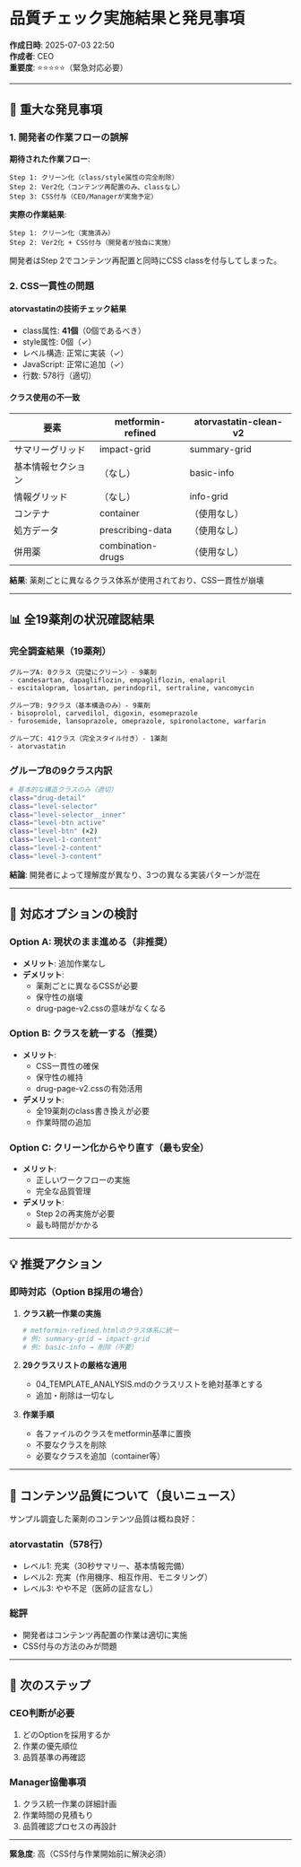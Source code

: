 # 品質チェック実施結果と発見事項

**作成日時**: 2025-07-03 22:50  
**作成者**: CEO  
**重要度**: ⭐⭐⭐⭐⭐（緊急対応必要）

---

## 🚨 重大な発見事項

### 1. 開発者の作業フローの誤解

**期待された作業フロー**:
```
Step 1: クリーン化（class/style属性の完全削除）
Step 2: Ver2化（コンテンツ再配置のみ、classなし）
Step 3: CSS付与（CEO/Managerが実施予定）
```

**実際の作業結果**:
```
Step 1: クリーン化（実施済み）
Step 2: Ver2化 + CSS付与（開発者が独自に実施）
```

開発者はStep 2でコンテンツ再配置と同時にCSS classを付与してしまった。

### 2. CSS一貫性の問題

#### atorvastatinの技術チェック結果
- class属性: **41個**（0個であるべき）
- style属性: 0個（✓）
- レベル構造: 正常に実装（✓）
- JavaScript: 正常に追加（✓）
- 行数: 578行（適切）

#### クラス使用の不一致
| 要素 | metformin-refined | atorvastatin-clean-v2 |
|------|------------------|---------------------|
| サマリーグリッド | impact-grid | summary-grid |
| 基本情報セクション | （なし） | basic-info |
| 情報グリッド | （なし） | info-grid |
| コンテナ | container | （使用なし） |
| 処方データ | prescribing-data | （使用なし） |
| 併用薬 | combination-drugs | （使用なし） |

**結果**: 薬剤ごとに異なるクラス体系が使用されており、CSS一貫性が崩壊

---

## 📊 全19薬剤の状況確認結果

### 完全調査結果（19薬剤）
```
グループA: 0クラス（完璧にクリーン）- 9薬剤
- candesartan, dapagliflozin, empagliflozin, enalapril
- escitalopram, losartan, perindopril, sertraline, vancomycin

グループB: 9クラス（基本構造のみ）- 9薬剤  
- bisoprolol, carvedilol, digoxin, esomeprazole
- furosemide, lansoprazole, omeprazole, spironolactone, warfarin

グループC: 41クラス（完全スタイル付き）- 1薬剤
- atorvastatin
```

### グループBの9クラス内訳
```bash
# 基本的な構造クラスのみ（適切）
class="drug-detail"
class="level-selector"
class="level-selector__inner"
class="level-btn active"
class="level-btn" (×2)
class="level-1-content"
class="level-2-content"
class="level-3-content"
```

**結論**: 開発者によって理解度が異なり、3つの異なる実装パターンが混在

---

## 🔧 対応オプションの検討

### Option A: 現状のまま進める（非推奨）
- **メリット**: 追加作業なし
- **デメリット**: 
  - 薬剤ごとに異なるCSSが必要
  - 保守性の崩壊
  - drug-page-v2.cssの意味がなくなる

### Option B: クラスを統一する（推奨）
- **メリット**: 
  - CSS一貫性の確保
  - 保守性の維持
  - drug-page-v2.cssの有効活用
- **デメリット**: 
  - 全19薬剤のclass書き換えが必要
  - 作業時間の追加

### Option C: クリーン化からやり直す（最も安全）
- **メリット**: 
  - 正しいワークフローの実施
  - 完全な品質管理
- **デメリット**: 
  - Step 2の再実施が必要
  - 最も時間がかかる

---

## 💡 推奨アクション

### 即時対応（Option B採用の場合）

1. **クラス統一作業の実施**
   ```bash
   # metformin-refined.htmlのクラス体系に統一
   # 例: summary-grid → impact-grid
   # 例: basic-info → 削除（不要）
   ```

2. **29クラスリストの厳格な適用**
   - 04_TEMPLATE_ANALYSIS.mdのクラスリストを絶対基準とする
   - 追加・削除は一切なし

3. **作業手順**
   - 各ファイルのクラスをmetformin基準に置換
   - 不要なクラスを削除
   - 必要なクラスを追加（container等）

---

## 📝 コンテンツ品質について（良いニュース）

サンプル調査した薬剤のコンテンツ品質は概ね良好：

### atorvastatin（578行）
- レベル1: 充実（30秒サマリー、基本情報完備）
- レベル2: 充実（作用機序、相互作用、モニタリング）
- レベル3: やや不足（医師の証言なし）

### 総評
- 開発者はコンテンツ再配置の作業は適切に実施
- CSS付与の方法のみが問題

---

## 🎯 次のステップ

### CEO判断が必要
1. どのOptionを採用するか
2. 作業の優先順位
3. 品質基準の再確認

### Manager協働事項
1. クラス統一作業の詳細計画
2. 作業時間の見積もり
3. 品質確認プロセスの再設計

---

**緊急度**: 高（CSS付与作業開始前に解決必須）